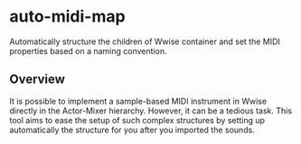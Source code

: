 # auto-midi-map

Automatically structure the children of Wwise container and set the MIDI properties based on a naming convention.

## Overview

It is possible to implement a sample-based MIDI instrument in Wwise directly in the Actor-Mixer hierarchy. 
However, it can be a tedious task. This tool aims to ease the setup of such complex structures by setting up
automatically the structure for you after you imported the sounds.